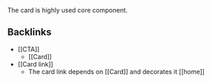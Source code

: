 The card is highly used core component.


<!-- table-of-contents start -->
<!-- table-of-contents end -->

## Backlinks
* [[CTA]]
	* [[Card]]
* [[Card link]]
	* The card link depends on [[Card]] and decorates it [[home]]
